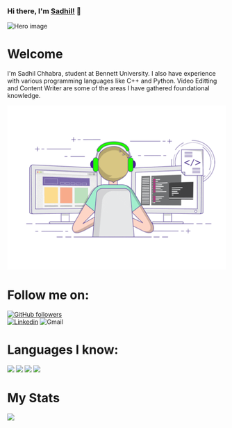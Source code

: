 ### Hi there, I'm [Sadhil!](https://www.github.com/sadhilchhabra/) 👋

<img src="https://github.com/sadhilchhabra/sadhilchhabra/blob/master/Untitled_1.png" alt="Hero image">


# Welcome
I'm Sadhil Chhabra, student at Bennett University. I also have experience with various programming languages like C++ and Python. Video Editting and Content Writer are some of the areas I have gathered foundational knowledge.

<img src="https://github.com/sadhilchhabra/sadhilchhabra/blob/master/68747470733a2f2f6d656469612e67697068792e636f6d2f6d656469612f53576f536b4e36447854737a71494b4571762f67697068792e676966.gif" alt="Coding">

# Follow me on:

[![GitHub followers](https://img.shields.io/github/followers/sadhilchhabra?label=Follow&style=plastic&logo=github&logoColor=white&color=brightGreen)](https://www.github.com/sadhilchhabra/)  
[![Linkedin](https://img.shields.io/badge/Linkedin-Sadhil_Chhabra-blue?style=plastic-square&logo=Linkedin&logoColor=white)](https://www.linkedin.com/in/sadhil-chhabra-b32482193/) 
![Gmail](https://img.shields.io/badge/Gmail-sadhil.chhabra@gmail.com-red?style=plastic&logo=Gmail&logoColor=white)
<!-- [![Twitter](https://img.shields.io/twitter/follow/chhabra_sadhil?label=Follow&logo=twitter&style=plastic)](https://twitter.com/chhabra_sadhil) -->

# Languages I know: 

<!-- ![](https://img.shields.io/badge/Language-Java-green) -->
![](https://img.shields.io/badge/Language-Python-blue)
![](https://img.shields.io/badge/Language-C++-yellow)
![](https://img.shields.io/badge/Language-HTML-orange)
![](https://img.shields.io/badge/Language-CSS-green)
<!-- ![](https://img.shields.io/badge/Language-C-yellow) -->

<!-- # My Publications
  ### [Binary Search Algorithm -- 24 June 2021](https://sadhil-chhabra.medium.com/binary-search-algorithm-712eac3846f5)
  ### [Quick Sort Algorithm -- 22 March 2021](https://sadhil-chhabra.medium.com/quick-sort-algorithm-9db6a83b0e27) -->
      
# My Stats

![](https://github-readme-stats.anuraghazra1.vercel.app/api?username=sadhilchhabra&show_icons=true&theme=tokyonight&line_height=27&alt="Sadhil's_github_stats")
<!-- ![](https://github-readme-stats.anuraghazra1.vercel.app/api/top-langs/?username=sadhilchhabra&theme=tokyonight&hide_langs_below=1) -->

